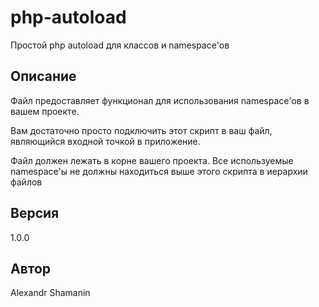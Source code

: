 # php-autoload

Простой php autoload для классов и namespace'ов

## Описание

Файл предоставляет функционал для использования namespace'ов в вашем проекте.

Вам достаточно просто подключить
этот скрипт в ваш файл, являющийся входной точкой в приложение.

Файл должен лежать в корне вашего проекта.
Все используемые namespace'ы не должны находиться выше этого скрипта в иерархии файлов

## Версия

1.0.0

## Автор

Alexandr Shamanin
